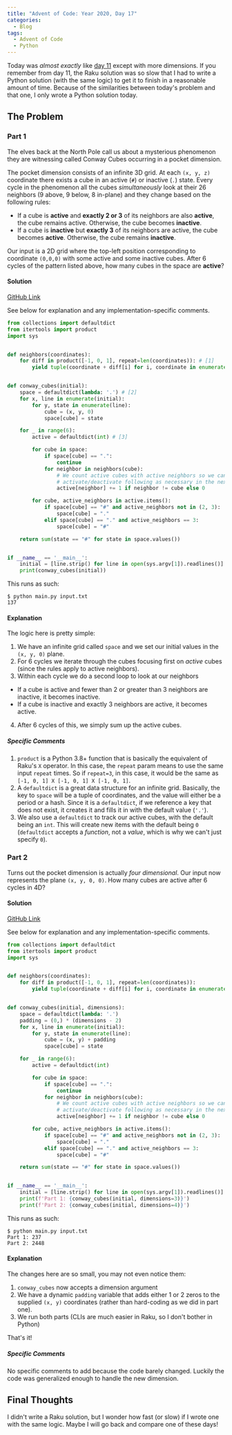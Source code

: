 ```yaml
---
title: "Advent of Code: Year 2020, Day 17"
categories:
  - Blog
tags:
  - Advent of Code
  - Python
---
```


Today was _almost exactly_ like [day 11](https://aaronreidsmith.github.io/blog/advent-of-code-day-11/) except with more dimensions. If you remember from day 11, the Raku solution was so slow that I had to write a Python solution (with the same logic) to get it to finish in a reasonable amount of time. Because of the similarities between today's problem and that one, I only wrote a Python solution today.

## The Problem

### Part 1

The elves back at the North Pole call us about a mysterious phenomenon they are witnessing called Conway Cubes occurring in a pocket dimension.

The pocket dimension consists of an infinite 3D grid. At each `(x, y, z)` coordinate there exists a cube in an active (`#`) or inactive (`.`) state. Every cycle in the phenomenon all the cubes _simultaneously_ look at their 26 neighbors (9 above, 9 below, 8 in-plane) and they change based on the following rules:

- If a cube is **active** and **exactly 2 or 3** of its neighbors are also **active**, the cube remains active. Otherwise, the cube becomes **inactive**.
- If a cube is **inactive** but **exactly 3** of its neighbors are active, the cube becomes **active**. Otherwise, the cube remains **inactive**.

Our input is a 2D grid where the top-left position corresponding to coordinate `(0,0,0)` with some active and some inactive cubes. After 6 cycles of the pattern listed above, how many cubes in the space are **active**?

#### Solution

[GitHub Link](https://github.com/aaronreidsmith/advent-of-code/blob/main/2020/17/python/main.py)

See below for explanation and any implementation-specific comments.

```python
from collections import defaultdict
from itertools import product
import sys


def neighbors(coordinates):
    for diff in product([-1, 0, 1], repeat=len(coordinates)): # [1]
        yield tuple(coordinate + diff[i] for i, coordinate in enumerate(coordinates))


def conway_cubes(initial):
    space = defaultdict(lambda: '.') # [2]
    for x, line in enumerate(initial):
        for y, state in enumerate(line):
            cube = (x, y, 0)
            space[cube] = state

    for _ in range(6):
        active = defaultdict(int) # [3]

        for cube in space:
            if space[cube] == ".":
                continue
            for neighbor in neighbors(cube):
                # We count active cubes with active neighbors so we can
                # activate/deactivate following as necessary in the next loop
                active[neighbor] += 1 if neighbor != cube else 0

        for cube, active_neighbors in active.items():
            if space[cube] == "#" and active_neighbors not in (2, 3):
                space[cube] = "."
            elif space[cube] == "." and active_neighbors == 3:
                space[cube] = "#"

    return sum(state == "#" for state in space.values())


if __name__ == '__main__':
    initial = [line.strip() for line in open(sys.argv[1]).readlines()]
    print(conway_cubes(initial))
```

This runs as such:

```
$ python main.py input.txt
137
```

#### Explanation

The logic here is pretty simple:

1. We have an infinite grid called `space` and we set our initial values in the `(x, y, 0)` plane.
2. For 6 cycles we iterate through the cubes focusing first on _active_ cubes (since the rules apply to active neighbors).
3. Within each cycle we do a second loop to look at our neighbors
  - If a cube is active and fewer than 2 or greater than 3 neighbors are inactive, it becomes inactive.
  - If a cube is inactive and exactly 3 neighbors are active, it becomes active.
4. After 6 cycles of this, we simply sum up the active cubes.

##### Specific Comments

1. `product` is a Python 3.8+ function that is basically the equivalent of Raku's `X` operator. In this case, the `repeat` param means to use the same input `repeat` times. So if `repeat=3`, in this case, it would be the same as `[-1, 0, 1] X [-1, 0, 1] X [-1, 0, 1]`.
2. A `defaultdict` is a great data structure for an infinite grid. Basically, the key to `space` will be a tuple of coordinates, and the value will either be a period or a hash. Since it is a `defaultdict`, if we reference a key that does not exist, it creates it and fills it in with the default value (`'.'`).
3. We also use a `defaultdict` to track our active cubes, with the default being an `int`. This will create new items with the default being `0` (`defaultdict` accepts a _function_, not a _value_, which is why we can't just specify `0`).

### Part 2

Turns out the pocket dimension is actually _four dimensional_. Our input now represents the plane `(x, y, 0, 0)`. How many cubes are active after 6 cycles in 4D?

#### Solution

[GitHub Link](https://github.com/aaronreidsmith/advent-of-code/blob/main/2020/17/python/main.py)

See below for explanation and any implementation-specific comments.

```python
from collections import defaultdict
from itertools import product
import sys


def neighbors(coordinates):
    for diff in product([-1, 0, 1], repeat=len(coordinates)):
        yield tuple(coordinate + diff[i] for i, coordinate in enumerate(coordinates))


def conway_cubes(initial, dimensions):
    space = defaultdict(lambda: '.')
    padding = (0,) * (dimensions - 2)
    for x, line in enumerate(initial):
        for y, state in enumerate(line):
            cube = (x, y) + padding
            space[cube] = state

    for _ in range(6):
        active = defaultdict(int)

        for cube in space:
            if space[cube] == ".":
                continue
            for neighbor in neighbors(cube):
                # We count active cubes with active neighbors so we can
                # activate/deactivate following as necessary in the next loop
                active[neighbor] += 1 if neighbor != cube else 0

        for cube, active_neighbors in active.items():
            if space[cube] == "#" and active_neighbors not in (2, 3):
                space[cube] = "."
            elif space[cube] == "." and active_neighbors == 3:
                space[cube] = "#"

    return sum(state == "#" for state in space.values())


if __name__ == '__main__':
    initial = [line.strip() for line in open(sys.argv[1]).readlines()]
    print(f'Part 1: {conway_cubes(initial, dimensions=3)}')
    print(f'Part 2: {conway_cubes(initial, dimensions=4)}')
```

This runs as such:

```
$ python main.py input.txt
Part 1: 237
Part 2: 2448
```

#### Explanation

The changes here are so small, you may not even notice them:

1. `conway_cubes` now accepts a dimension argument
2. We have a dynamic `padding` variable that adds either 1 or 2 zeros to the supplied `(x, y)` coordinates (rather than hard-coding as we did in part one).
3. We run both parts (CLIs are much easier in Raku, so I don't bother in Python)

That's it!

##### Specific Comments

No specific comments to add because the code barely changed. Luckily the code was generalized enough to handle the new dimension.

## Final Thoughts

I didn't write a Raku solution, but I wonder how fast (or slow) if I wrote one with the same logic. Maybe I will go back and compare one of these days!

